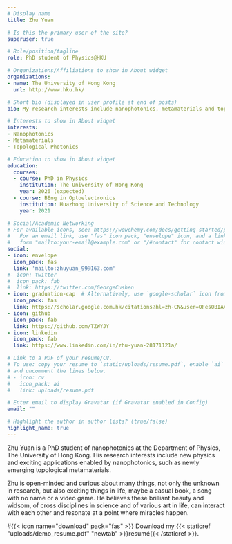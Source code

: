 ```yaml
---
# Display name
title: Zhu Yuan

# Is this the primary user of the site?
superuser: true

# Role/position/tagline
role: PhD student of Physics@HKU

# Organizations/Affiliations to show in About widget
organizations:
- name: The University of Hong Kong
  url: http://www.hku.hk/

# Short bio (displayed in user profile at end of posts)
bio: My research interests include nanophotonics, metamaterials and topological photonics.

# Interests to show in About widget
interests:
- Nanophotonics
- Metamaterials
- Topological Photonics

# Education to show in About widget
education:
  courses:
  - course: PhD in Physics
    institution: The University of Hong Kong
    year: 2026 (expected)
  - course: BEng in Optoelectronics
    institution: Huazhong University of Science and Technology
    year: 2021

# Social/Academic Networking
# For available icons, see: https://wowchemy.com/docs/getting-started/page-builder/#icons
#   For an email link, use "fas" icon pack, "envelope" icon, and a link in the
#   form "mailto:your-email@example.com" or "/#contact" for contact widget.
social:
- icon: envelope
  icon_pack: fas
  link: 'mailto:zhuyuan_99@163.com'
#- icon: twitter
#  icon_pack: fab
#  link: https://twitter.com/GeorgeCushen
- icon: graduation-cap  # Alternatively, use `google-scholar` icon from `ai` icon pack
  icon_pack: fas
  link: https://scholar.google.com.hk/citations?hl=zh-CN&user=OFesQBIAAAAJ
- icon: github
  icon_pack: fab
  link: https://github.com/TZWYJY
- icon: linkedin
  icon_pack: fab
  link: https://www.linkedin.com/in/zhu-yuan-28171121a/

# Link to a PDF of your resume/CV.
# To use: copy your resume to `static/uploads/resume.pdf`, enable `ai` icons in `params.toml`, 
# and uncomment the lines below.
# - icon: cv
#   icon_pack: ai
#   link: uploads/resume.pdf

# Enter email to display Gravatar (if Gravatar enabled in Config)
email: ""

# Highlight the author in author lists? (true/false)
highlight_name: true
---
```


Zhu Yuan is a PhD student of nanophotonics at the Department of Physics, The University of Hong Kong. His research interests include new physics and exciting applications enabled by nanophotonics, such as newly emerging topological metamaterials. 

Zhu is open-minded and curious about many things, not only the unknown in research, but also exciting things in life, maybe a casual book, a song with no name or a video game. He believes these brilliant beauty and widsom, of cross disciplines in science and of various art in life, can interact with each other and resonate at a point where miracles happen.  

#{{< icon name="download" pack="fas" >}} Download my {{< staticref "uploads/demo_resume.pdf" "newtab" >}}resumé{{< /staticref >}}.
